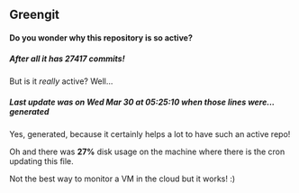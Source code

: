 ## Greengit

#### Do you wonder why this repository is so active?

##### After all it has 27417 commits!

But is it *really* active? Well...

##### Last update was on Wed Mar 30 at 05:25:10 when those lines were... generated

Yes, generated, because it certainly helps a lot to have such an active repo!

Oh and there was **27%** disk usage on the machine
where there is the cron updating this file.

Not the best way to monitor a VM in the cloud but it works! :)
